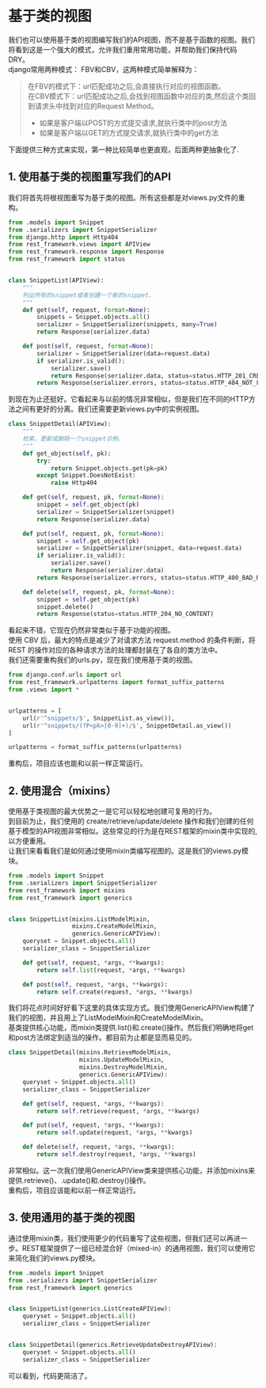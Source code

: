 # 基于类的视图
我们也可以使用基于类的视图编写我们的API视图，而不是基于函数的视图。我们将看到这是一个强大的模式，允许我们重用常用功能，并帮助我们保持代码DRY。<br>
django常用两种模式： FBV和CBV，这两种模式简单解释为：
>在FBV的模式下：url匹配成功之后,会直接执行对应的视图函数。<br>
>在CBV模式下：url匹配成功之后,会找到视图函数中对应的类,然后这个类回到请求头中找到对应的Request Method。
> + 如果是客户端以POST的方式提交请求,就执行类中的post方法
> + 如果是客户端以GET的方式提交请求,就执行类中的get方法

下面提供三种方式来实现，第一种比较简单也更直观，后面两种更抽象化了.


## 1. 使用基于类的视图重写我们的API
我们将首先将根视图重写为基于类的视图。所有这些都是对views.py文件的重构。
```python
from .models import Snippet
from .serializers import SnippetSerializer
from django.http import Http404
from rest_framework.views import APIView
from rest_framework.response import Response
from rest_framework import status


class SnippetList(APIView):
    """
    列出所有的snippet或者创建一个新的snippet.
    """
    def get(self, request, format=None):
        snippets = Snippet.objects.all()
        serializer = SnippetSerializer(snippets, many=True)
        return Response(serializer.data)

    def post(self, request, format=None):
        serializer = SnippetSerializer(data=request.data)
        if serializer.is_valid():
            serializer.save()
            return Response(serializer.data, status=status.HTTP_201_CREATED)
        return Response(serializer.errors, status=status.HTTP_404_NOT_FOUND)
```
到现在为止还挺好。它看起来与以前的情况非常相似，但是我们在不同的HTTP方法之间有更好的分离。我们还需要更新views.py中的实例视图。
```python
class SnippetDetail(APIView):
    """
    检索，更新或删除一个snippet示例。
    """
    def get_object(self, pk):
        try:
            return Snippet.objects.get(pk=pk)
        except Snippet.DoesNotExist:
            raise Http404

    def get(self, request, pk, format=None):
        snippet = self.get_object(pk)
        serializer = SnippetSerializer(snippet)
        return Response(serializer.data)

    def put(self, request, pk, format=None):
        snippet = self.get_object(pk)
        serializer = SnippetSerializer(snippet, data=request.data)
        if serializer.is_valid():
            serializer.save()
            return Response(serializer.data)
        return Response(serializer.errors, status=status.HTTP_400_BAD_REQUEST)

    def delete(self, request, pk, format=None):
        snippet = self.get_object(pk)
        snippet.delete()
        return Response(status=status.HTTP_204_NO_CONTENT)
```
看起来不错，它现在仍然非常类似于基于功能的视图。<br>
使用 CBV 后，最大的特点是减少了对请求方法 request.method 的条件判断，将 REST 的操作对应的各种请求方法的处理都封装在了各自的类方法中。<br>
我们还需要重构我们的urls.py，现在我们使用基于类的视图。
```python
from django.conf.urls import url
from rest_framework.urlpatterns import format_suffix_patterns
from .views import *


urlpatterns = [
    url(r'^snippets/$', SnippetList.as_view()),
    url(r'^snippets/(?P<pk>[0-9]+)/$', SnippetDetail.as_view())
]

urlpatterns = format_suffix_patterns(urlpatterns)
```
重构后，项目应该也能和以前一样正常运行。


## 2. 使用混合（mixins）
使用基于类视图的最大优势之一是它可以轻松地创建可复用的行为。<br>
到目前为止，我们使用的 create/retrieve/update/delete 操作和我们创建的任何基于模型的API视图非常相似。这些常见的行为是在REST框架的mixin类中实现的, 以方便重用。<br>
让我们来看看我们是如何通过使用mixin类编写视图的。这是我们的views.py模块。
```python
from .models import Snippet
from .serializers import SnippetSerializer
from rest_framework import mixins
from rest_framework import generics


class SnippetList(mixins.ListModelMixin,
                  mixins.CreateModelMixin,
                  generics.GenericAPIView):
    queryset = Snippet.objects.all()
    serializer_class = SnippetSerializer

    def get(self, request, *args, **kwargs):
        return self.list(request, *args, **kwargs)

    def post(self, request, *args, **kwargs):
        return self.create(request, *args, **kwargs)
```
我们将花点时间好好看下这里的具体实现方式。我们使用GenericAPIView构建了我们的视图，并且用上了ListModelMixin和CreateModelMixin。<br>
基类提供核心功能，而mixin类提供.list()和.create()操作。然后我们明确地将get和post方法绑定到适当的操作。都目前为止都是显而易见的。
```python
class SnippetDetail(mixins.RetrieveModelMixin,
                    mixins.UpdateModelMixin,
                    mixins.DestroyModelMixin,
                    generics.GenericAPIView):
    queryset = Snippet.objects.all()
    serializer_class = SnippetSerializer

    def get(self, request, *args, **kwargs):
        return self.retrieve(request, *args, **kwargs)

    def put(self, request, *args, **kwargs):
        return self.update(request, *args, **kwargs)

    def delete(self, request, *args, **kwargs):
        return self.destroy(request, *args, **kwargs)
```
非常相似。这一次我们使用GenericAPIView类来提供核心功能，并添加mixins来提供.retrieve()、.update()和.destroy()操作。<br>
重构后，项目应该能和以前一样正常运行。


## 3. 使用通用的基于类的视图
通过使用mixin类，我们使用更少的代码重写了这些视图，但我们还可以再进一步。REST框架提供了一组已经混合好（mixed-in）的通用视图，我们可以使用它来简化我们的views.py模块。
```python
from .models import Snippet
from .serializers import SnippetSerializer
from rest_framework import generics


class SnippetList(generics.ListCreateAPIView):
    queryset = Snippet.objects.all()
    serializer_class = SnippetSerializer


class SnippetDetail(generics.RetrieveUpdateDestroyAPIView):
    queryset = Snippet.objects.all()
    serializer_class = SnippetSerializer
```
可以看到，代码更简洁了。
